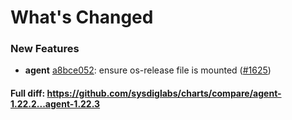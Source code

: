 # What's Changed

### New Features
- **agent** [a8bce052](https://github.com/sysdiglabs/charts/commit/a8bce0521e81091a76754b55f43de3933bf5dde2): ensure os-release file is mounted ([#1625](https://github.com/sysdiglabs/charts/issues/1625))
#### Full diff: https://github.com/sysdiglabs/charts/compare/agent-1.22.2...agent-1.22.3
